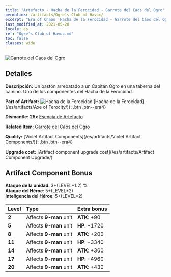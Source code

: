 ```yaml
---
title: "Artefacto - Hacha de la Ferocidad - Garrote del Caos del Ogro"
permalink: /artifacts/Ogre's Club of Havoc/
excerpt: "Era of Chaos  Hacha de la Ferocidad - Garrote del Caos del Ogro. Un bastón arrebatado a un Capitán Ogro en una taberna del camino. Uno de los componentes del Hacha de la Ferocidad."
last_modified_at: 2021-05-28
locale: es
ref: "Ogre's Club of Havoc.md"
toc: false
classes: wide
---
```


 ![Garrote del Caos del Ogro](/images/t/artifact_40311.png)



## Detalles

 **Descripción:** Un bastón arrebatado a un Capitán Ogro en una taberna del camino. Uno de los componentes del Hacha de la Ferocidad.

 **Part of Artifact:** ![Hacha de la Ferocidad](/images/t/icon_artifact_31.png) [Hacha de la Ferocidad](/es/artifacts/Axe of Ferocity/){: .btn .btn--era4}

 **Dismantle: 25x** [Esencia de Artefacto](/ItemsES/con_905/)

 **Related Item**: [Garrote del Caos del Ogro](/ItemsES/art_125/)

 **Quality:** [Violet Artifact Components](/es/artifacts/Violet Artifact Components/){: .btn .btn--era4}

 **Upgrade cost:** [Artifact component upgrade cost](/es/artifacts/Artifact Component Upgrade/)

## Artifact Component Bonus

  **Ataque de la unidad**: 3+(LEVEL\*1.2) %<br/>**Ataque del Héroe**: 5+(LEVEL\*2)<br/>**Inteligencia del Héroe**: 5+(LEVEL\*2)

  |  Level  | Type |    Extra bonus  | 
  |:--------|:-----|:----------------| 
  | **2** | Affects **9-man** unit | **ATK**: +90 | 
  | **5** | Affects **9-man** unit | **HP**: +1720 | 
  | **8** | Affects **9-man** unit | **ATK**: +200 | 
  | **11** | Affects **9-man** unit | **HP**: +3340 | 
  | **14** | Affects **9-man** unit | **ATK**: +360 | 
  | **17** | Affects **9-man** unit | **HP**: +4960 | 
  | **20** | Affects **9-man** unit | **ATK**: +430 | 

